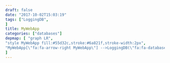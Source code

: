 ```yaml
---
draft: false
date: "2017-10-02T15:03:19"
tags: ["LoggingDB",
]
title: MyWebApp
categories: ["databases"]
depmap: [ "graph LR",
"style MyWebApp fill:#55d32c,stroke:#6a821f,stroke-width:2px",
"MyWebApp[\"fa:fa-arrow-right MyWebApp\"] -->LoggingDB(\"fa:fa-database LoggingDB\")",
]
---
```

			